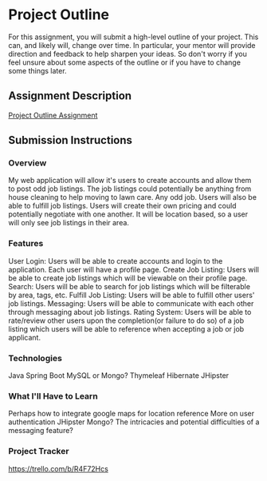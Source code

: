 # Project Outline
For this assignment, you will submit a high-level outline of your project. This can, and likely will, change over time. In particular, your mentor will provide direction and feedback to help sharpen your ideas. So don't worry if you feel unsure about some aspects of the outline or if you have to change some things later.

## Assignment Description
[Project Outline Assignment](https://education.launchcode.org/liftoff/modules/assignments/project-outline)

## Submission Instructions

### Overview

My web application will allow it's users to create accounts and allow them to post odd job listings. The job listings could potentially be anything from house cleaning to help moving to lawn care. Any odd job. Users will also be able to fulfill job listings. Users will create their own pricing and could potentially negotiate with one another. It will be location based, so a user will only see job listings in their area.

### Features

User Login: Users will be able to create accounts and login to the application. Each user will have a profile page.
Create Job Listing: Users will be able to create job listings which will be viewable on their profile page.
Search: Users will be able to search for job listings which will be filterable by area, tags, etc.
Fulfill Job Listing: Users will be able to fulfill other users' job listings.
Messaging: Users will be able to communicate with each other through messaging about job listings.
Rating System: Users will be able to rate/review other users upon the completion(or failure to do so) of a job listing which users will be able to reference when accepting a job or job applicant.

### Technologies

Java
Spring Boot
MySQL or Mongo?
Thymeleaf
Hibernate
JHipster

### What I'll Have to Learn

Perhaps how to integrate google maps for location reference
More on user authentication
JHipster
Mongo?
The intricacies and potential difficulties of a messaging feature?

### Project Tracker
https://trello.com/b/R4F72Hcs

